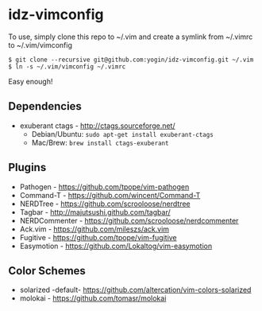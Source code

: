 idz-vimconfig
=============

To use, simply clone this repo to ~/.vim and create a symlink from ~/.vimrc to ~/.vim/vimconfig

    $ git clone --recursive git@github.com:yogin/idz-vimconfig.git ~/.vim
    $ ln -s ~/.vim/vimconfig ~/.vimrc

Easy enough!

Dependencies
------------

 * exuberant ctags - http://ctags.sourceforge.net/
   * Debian/Ubuntu: `sudo apt-get install exuberant-ctags`
   * Mac/Brew: `brew install ctags-exuberant`

Plugins
-------

 * Pathogen - https://github.com/tpope/vim-pathogen
 * Command-T - https://github.com/wincent/Command-T
 * NERDTree - https://github.com/scrooloose/nerdtree
 * Tagbar - http://majutsushi.github.com/tagbar/
 * NERDCommenter - https://github.com/scrooloose/nerdcommenter
 * Ack.vim - https://github.com/mileszs/ack.vim
 * Fugitive - https://github.com/tpope/vim-fugitive
 * Easymotion - https://github.com/Lokaltog/vim-easymotion

Color Schemes
-------------

 * solarized -default- https://github.com/altercation/vim-colors-solarized
 * molokai - https://github.com/tomasr/molokai


